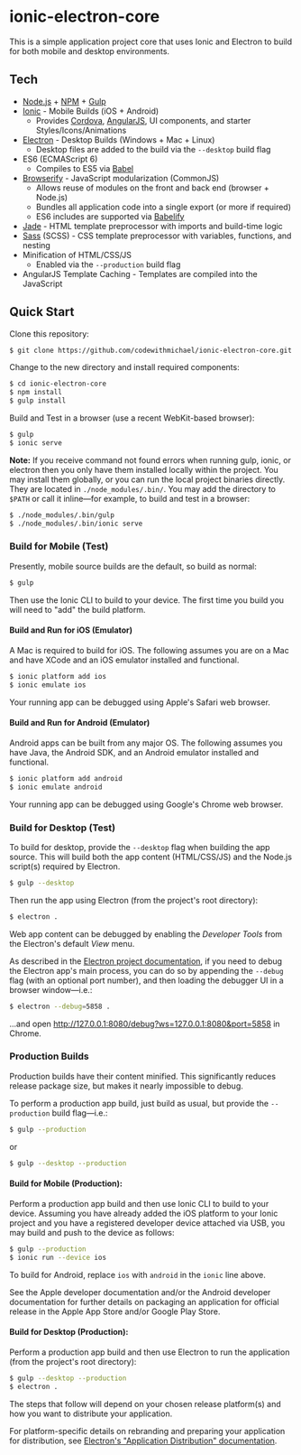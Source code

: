 # ionic-electron-core

This is a simple application project core that uses Ionic and Electron to build
for both mobile and desktop environments.

## Tech

* [Node.js](https://nodejs.org/) + [NPM](https://www.npmjs.com/) +
  [Gulp](http://gulpjs.com/)
* [Ionic](http://ionicframework.com/) - Mobile Builds (iOS + Android)
  * Provides [Cordova](https://cordova.apache.org/),
    [AngularJS](https://angularjs.org/),
    UI components, and starter Styles/Icons/Animations
* [Electron](http://electron.atom.io/) - Desktop Builds (Windows + Mac + Linux)
  * Desktop files are added to the build via the `--desktop` build flag
* ES6 (ECMAScript 6)
  * Compiles to ES5 via [Babel](https://babeljs.io/)
* [Browserify](http://browserify.org/) - JavaScript modularization (CommonJS)
  * Allows reuse of modules on the front and back end (browser + Node.js)
  * Bundles all application code into a single export (or more if required)
  * ES6 includes are supported via [Babelify](https://github.com/babel/babelify)
* [Jade](http://jade-lang.com/) - HTML template preprocessor with imports and
  build-time logic
* [Sass](http://sass-lang.com/) (SCSS) - CSS template preprocessor with
  variables, functions, and nesting
* Minification of HTML/CSS/JS
  * Enabled via the `--production` build flag
* AngularJS Template Caching - Templates are compiled into the JavaScript

## Quick Start

Clone this repository:
```sh
$ git clone https://github.com/codewithmichael/ionic-electron-core.git
```

Change to the new directory and install required components:
```sh
$ cd ionic-electron-core
$ npm install
$ gulp install
```

Build and Test in a browser (use a recent WebKit-based browser):
```sh
$ gulp
$ ionic serve
```

**Note:** If you receive command not found errors when running gulp, ionic, or
electron then you only have them installed locally within the project. You may
install them globally, or you can run the local project binaries directly. They
are located in `./node_modules/.bin/`. You may add the directory to `$PATH` or
call it inline—for example, to build and test in a browser:
```sh
$ ./node_modules/.bin/gulp
$ ./node_modules/.bin/ionic serve
```

### Build for Mobile (Test)

Presently, mobile source builds are the default, so build as normal:
```sh
$ gulp
```
Then use the Ionic CLI to build to your device. The first time you build you
will need to "add" the build platform.

#### Build and Run for iOS (Emulator)

A Mac is required to build for iOS. The following assumes you are on a Mac and
have XCode and an iOS emulator installed and functional.
```sh
$ ionic platform add ios
$ ionic emulate ios
```

Your running app can be debugged using Apple's Safari web browser.

#### Build and Run for Android (Emulator)

Android apps can be built from any major OS. The following assumes you have
Java, the Android SDK, and an Android emulator installed and functional.
```sh
$ ionic platform add android
$ ionic emulate android
```

Your running app can be debugged using Google's Chrome web browser.

### Build for Desktop (Test)

To build for desktop, provide the `--desktop` flag when building the app source.
This will build both the app content (HTML/CSS/JS) and the Node.js script(s)
required by Electron.
```sh
$ gulp --desktop
```

Then run the app using Electron (from the project's root directory):
```sh
$ electron .
```

Web app content can be debugged by enabling the *Developer Tools* from the
Electron's default *View* menu.

As described in the
[Electron project documentation](https://github.com/atom/electron/blob/master/docs/tutorial/debugging-main-process.md),
if you need to debug the Electron app's main process, you can do so by appending
the `--debug` flag (with an optional port number), and then loading the
debugger UI in a browser window—i.e.:
```sh
$ electron --debug=5858 .
```
...and open http://127.0.0.1:8080/debug?ws=127.0.0.1:8080&port=5858 in Chrome.

### Production Builds

Production builds have their content minified. This significantly reduces
release package size, but makes it nearly impossible to debug.

To perform a production app build, just build as usual, but provide the
`--production` build flag—i.e.:
```sh
$ gulp --production
```
or
```sh
$ gulp --desktop --production
```

#### Build for Mobile (Production):

Perform a production app build and then use Ionic CLI to build to your device.
Assuming you have already added the iOS platform to your Ionic project and you
have a registered developer device attached via USB, you may build and push to
the device as follows:
```sh
$ gulp --production
$ ionic run --device ios
```

To build for Android, replace `ios` with `android` in the `ionic`
line above.

See the Apple developer documentation and/or the Android developer documentation
for further details on packaging an application for official release in the Apple App Store and/or Google Play Store.

#### Build for Desktop (Production):

Perform a production app build and then use Electron to run the application
(from the project's root directory):
```sh
$ gulp --desktop --production
$ electron .
```

The steps that follow will depend on your chosen release platform(s) and how you
want to distribute your application.

For platform-specific details on rebranding and preparing your application for distribution, see
[Electron's "Application Distribution" documentation](http://electron.atom.io/docs/latest/tutorial/application-distribution/).
